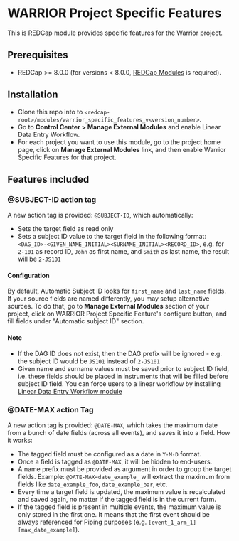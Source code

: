 # WARRIOR Project Specific Features
This is REDCap module provides specific features for the Warrior project.

## Prerequisites
- REDCap >= 8.0.0 (for versions < 8.0.0, [REDCap Modules](https://github.com/vanderbilt/redcap-external-modules) is required).

## Installation
- Clone this repo into to `<redcap-root>/modules/warrior_specific_features_v<version_number>`.
- Go to **Control Center > Manage External Modules** and enable Linear Data Entry Workflow.
- For each project you want to use this module, go to the project home page, click on **Manage External Modules** link, and then enable Warrior Specific Features for that project.

## Features included

### @SUBJECT-ID action tag
A new action tag is provided: `@SUBJECT-ID`, which automatically:
- Sets the target field as read only
- Sets a subject ID value to the target field in the following format: `<DAG_ID>-<GIVEN_NAME_INITIAL><SURNAME_INITIAL><RECORD_ID>`, e.g. for `2-101` as record ID, `John` as first name, and `Smith` as last name, the result will be `2-JS101`

#### Configuration
By default, Automatic Subject ID looks for `first_name` and `last_name` fields. If your source fields are named differently, you may setup alternative sources. To do that, go to  **Manage External Modules** section of your project, click on WARRIOR Project Specific Feature's configure button, and fill fields under "Automatic subject ID" section.

#### Note
- If the DAG ID does not exist, then the DAG prefix will be ignored - e.g. the subject ID would be `JS101` instead of `2-JS101`
- Given name and surname values must be saved prior to subject ID field, i.e. these fields should be placed in instruments that will be filled before subject ID field. You can force users to a linear workflow by installing [Linear Data Entry Workflow module](https://github.com/ctsit/linear_data_entry_workflow)

### @DATE-MAX action Tag

A new action tag is provided: `@DATE-MAX`, which takes the maximum date from a bunch of date fields (across all events), and saves it into a field. How it works:

- The tagged field must be configured as a date in `Y-M-D` format.
- Once a field is tagged as `@DATE-MAX`, it will be hidden to end-users.
- A name prefix must be provided as argument in order to group the target fields. Example: `@DATE-MAX=date_example_` will extract the maximum from fields like `date_example_foo`, `date_example_bar`, etc.
- Every time a target field is updated, the maximum value is recalculated and saved again, no matter if the tagged field is in the current form.
- If the tagged field is present in multiple events, the maximum value is only stored in the first one. It means that the first event should be always referenced for Piping purposes (e.g. `[event_1_arm_1][max_date_example]`).
